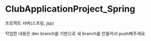 # ClubApplicationProject_Spring
프로젝트 서버(스프링, jsp)

작업한 내용은 dev branch를 기반으로 새 branch를 만들어서 push해주세요.
